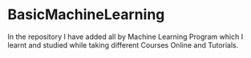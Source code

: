 # BasicMachineLearning
In the repository I have added all by Machine Learning Program which I learnt and studied while taking different Courses Online and Tutorials.
